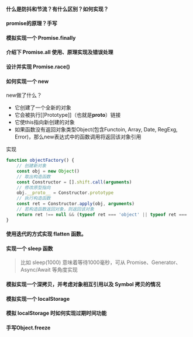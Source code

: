 #### 什么是防抖和节流？有什么区别？如何实现？



#### promise的原理？手写

#### 模拟实现一个 Promise.finally

#### 介绍下 Promise.all 使用、原理实现及错误处理

#### 设计并实现 Promise.race()

#### 如何实现一个 new

new做了什么？

- 它创建了一个全新的对象
- 它会被执行[[Prototype]]（也就是**proto**）链接
- 它使this指向新创建的对象
- 如果函数没有返回对象类型Object(包含Functoin, Array, Date, RegExg, Error)，那么new表达式中的函数调用将返回该对象引用



实现

```js
function objectFactory() {
    // 创建新对象
    const obj = new Object()
    // 取出构造函数
    const Constructor = [].shift.call(arguments)
    // 修改原型指向
    obj.__proto__ = Constructor.prototype
    // 执行构造函数
    const ret = Constructor.apply(obj, arguments)
    // 若构造函数返回对象，则返回该对象
    return ret !== null && (typeof ret === 'object' || typeof ret === 'function') ? ret : obj
}
```



#### 使用迭代的方式实现 flatten 函数。

#### 实现一个 sleep 函数

> 比如 sleep(1000) 意味着等待1000毫秒，可从 Promise、Generator、Async/Await 等角度实现

#### 模拟实现一个深拷贝，并考虑对象相互引用以及 Symbol 拷贝的情况

#### 模拟实现一个 localStorage

#### 模拟 localStorage 时如何实现过期时间功能

#### 手写Object.freeze

